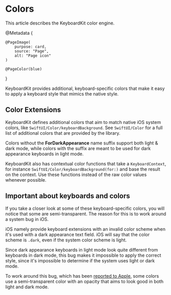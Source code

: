 # Colors

This article describes the KeyboardKit color engine.

@Metadata {

    @PageImage(
        purpose: card,
        source: "Page",
        alt: "Page icon"
    )

    @PageColor(blue)
}

KeyboardKit provides additional, keyboard-specific colors that make it easy to apply a keyboard style that mimics the native style.



## Color Extensions

KeyboardKit defines additional colors that aim to match native iOS system colors, like ``SwiftUI/Color/keyboardBackground``. See ``SwiftUI/Color`` for a full list of additional colors that are provided by the library.

Colors without the **ForDarkAppearance** name suffix support both light & dark mode, while colors with the suffix are meant to be used for dark appearance keyboards in light mode.

KeyboardKit also has contextual color functions that take a ``KeyboardContext``, for instance ``SwiftUI/Color/keyboardBackground(for:)`` and base the result on the context. Use these functions instead of the raw color values whenever possible. 



## Important about keyboards and colors

If you take a closer look at some of these keyboard-specific colors, you will notice that some are semi-transparent. The reason for this is to work around a system bug in iOS.

iOS namely provide keyboard extensions with an invalid color scheme when it's used with a dark appearance text field. iOS will say that the color scheme is `.dark`, even if the system color scheme is light. 

Since dark appearance keyboards in light mode look quite different from keyboards in dark mode, this bug makes it impossible to apply the correct style, since it's impossible to determine if the system uses light or dark mode.

To work around this bug, which has been [reported to Apple][Bug], some colors use a semi-transparent color with an opacity that aims to look good in both light and dark mode.



[Pro]: https://github.com/KeyboardKit/KeyboardKitPro
[Bug]: https://github.com/KeyboardKit/KeyboardKit/issues/305

